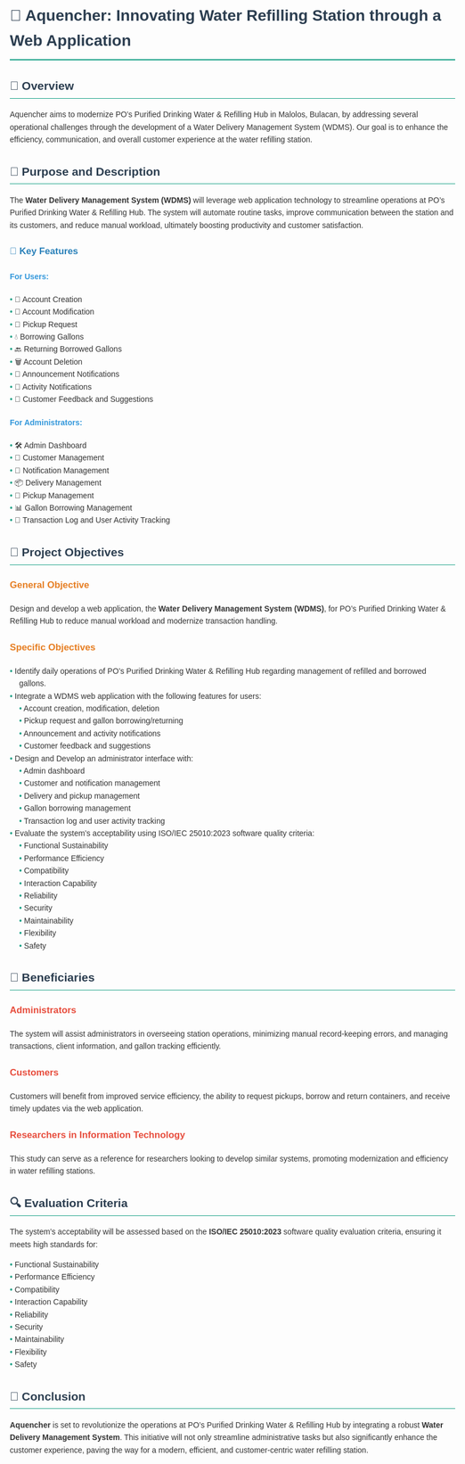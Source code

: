 <!DOCTYPE html>
<html lang="en">
<head>
    <meta charset="UTF-8">
    <title>README</title>
    <style>
        body {
            font-family: Arial, sans-serif;
            line-height: 1.6;
            color: #333;
            max-width: 800px;
            margin: auto;
            padding: 20px;
        }
        h1, h2, h3, h4 {
            color: #2c3e50;
        }
        h1 {
            font-size: 2em;
            border-bottom: 2px solid #16a085;
            padding-bottom: 10px;
        }
        h2 {
            font-size: 1.5em;
            border-bottom: 1px solid #16a085;
            padding-bottom: 5px;
        }
        h3 {
            font-size: 1.2em;
            color: #2980b9;
        }
        ul {
            list-style: none;
            padding: 0;
        }
        ul li {
            padding-left: 1.2em;
            text-indent: -1.2em;
        }
        ul li::before {
            content: "• ";
            color: #16a085;
        }
        .icon {
            margin-right: 10px;
        }
    </style>
</head>
<body>

<h1>🌊 Aquencher: Innovating Water Refilling Station through a Web Application</h1>

<h2>📖 Overview</h2>
<p>Aquencher aims to modernize PO’s Purified Drinking Water & Refilling Hub in Malolos, Bulacan, by addressing several operational challenges through the development of a Water Delivery Management System (WDMS). Our goal is to enhance the efficiency, communication, and overall customer experience at the water refilling station.</p>

<h2>🎯 Purpose and Description</h2>
<p>The <strong>Water Delivery Management System (WDMS)</strong> will leverage web application technology to streamline operations at PO’s Purified Drinking Water & Refilling Hub. The system will automate routine tasks, improve communication between the station and its customers, and reduce manual workload, ultimately boosting productivity and customer satisfaction.</p>

<h3>🔑 Key Features</h3>

<h4 style="color: #3498db;">For Users:</h4>
<ul>
    <li>📝 Account Creation</li>
    <li>🔄 Account Modification</li>
    <li>🚚 Pickup Request</li>
    <li>💧 Borrowing Gallons</li>
    <li>🔙 Returning Borrowed Gallons</li>
    <li>🗑️ Account Deletion</li>
    <li>📢 Announcement Notifications</li>
    <li>🔔 Activity Notifications</li>
    <li>💬 Customer Feedback and Suggestions</li>
</ul>

<h4 style="color: #3498db;">For Administrators:</h4>
<ul>
    <li>🛠️ Admin Dashboard</li>
    <li>👥 Customer Management</li>
    <li>📧 Notification Management</li>
    <li>📦 Delivery Management</li>
    <li>🚛 Pickup Management</li>
    <li>📊 Gallon Borrowing Management</li>
    <li>📜 Transaction Log and User Activity Tracking</li>
</ul>

<h2>🎯 Project Objectives</h2>

<h3 style="color: #e67e22;">General Objective</h3>
<p>Design and develop a web application, the <strong>Water Delivery Management System (WDMS)</strong>, for PO’s Purified Drinking Water & Refilling Hub to reduce manual workload and modernize transaction handling.</p>

<h3 style="color: #e67e22;">Specific Objectives</h3>
<ul>
    <li>Identify daily operations of PO’s Purified Drinking Water & Refilling Hub regarding management of refilled and borrowed gallons.</li>
    <li>Integrate a WDMS web application with the following features for users:
        <ul>
            <li>Account creation, modification, deletion</li>
            <li>Pickup request and gallon borrowing/returning</li>
            <li>Announcement and activity notifications</li>
            <li>Customer feedback and suggestions</li>
        </ul>
    </li>
    <li>Design and Develop an administrator interface with:
        <ul>
            <li>Admin dashboard</li>
            <li>Customer and notification management</li>
            <li>Delivery and pickup management</li>
            <li>Gallon borrowing management</li>
            <li>Transaction log and user activity tracking</li>
        </ul>
    </li>
    <li>Evaluate the system’s acceptability using ISO/IEC 25010:2023 software quality criteria:
        <ul>
            <li>Functional Sustainability</li>
            <li>Performance Efficiency</li>
            <li>Compatibility</li>
            <li>Interaction Capability</li>
            <li>Reliability</li>
            <li>Security</li>
            <li>Maintainability</li>
            <li>Flexibility</li>
            <li>Safety</li>
        </ul>
    </li>
</ul>

<h2>👥 Beneficiaries</h2>

<h3 style="color: #e74c3c;">Administrators</h3>
<p>The system will assist administrators in overseeing station operations, minimizing manual record-keeping errors, and managing transactions, client information, and gallon tracking efficiently.</p>

<h3 style="color: #e74c3c;">Customers</h3>
<p>Customers will benefit from improved service efficiency, the ability to request pickups, borrow and return containers, and receive timely updates via the web application.</p>

<h3 style="color: #e74c3c;">Researchers in Information Technology</h3>
<p>This study can serve as a reference for researchers looking to develop similar systems, promoting modernization and efficiency in water refilling stations.</p>

<h2>🔍 Evaluation Criteria</h2>
<p>The system’s acceptability will be assessed based on the <strong>ISO/IEC 25010:2023</strong> software quality evaluation criteria, ensuring it meets high standards for:</p>
<ul>
    <li>Functional Sustainability</li>
    <li>Performance Efficiency</li>
    <li>Compatibility</li>
    <li>Interaction Capability</li>
    <li>Reliability</li>
    <li>Security</li>
    <li>Maintainability</li>
    <li>Flexibility</li>
    <li>Safety</li>
</ul>

<h2>🚀 Conclusion</h2>
<p><strong>Aquencher</strong> is set to revolutionize the operations at PO’s Purified Drinking Water & Refilling Hub by integrating a robust <strong>Water Delivery Management System</strong>. This initiative will not only streamline administrative tasks but also significantly enhance the customer experience, paving the way for a modern, efficient, and customer-centric water refilling station.</p>

</body>
</html>